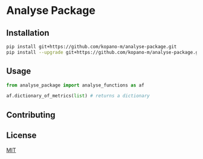 # Analyse Package
## Installation

```bash
pip install git+https://github.com/kopano-m/analyse-package.git
pip install --upgrade git+https://github.com/kopano-m/analyse-package.git
```
## Usage

```python
from analyse_package import analyse_functions as af

af.dictionary_of_metrics(list) # returns a dictionary
```

## Contributing



## License
[MIT](https://choosealicense.com/licenses/mit/)
